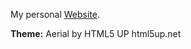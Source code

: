 My personal [Website](http://4kraemer.me "4kraemer.me").

**Theme:**
Aerial by HTML5 UP
html5up.net

